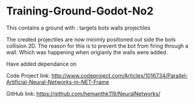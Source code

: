 # Training-Ground-Godot-No2

This contains a ground with :
targets
bots
walls
projectiles

The created projectiles are now minimly positioned out side the bots collision 2D.
The reason for this is to prevent the bot from firing through a wall.  Which was happening when origianly the walls were added.



Have added dependance on 

Code Project link:
http://www.codeproject.com/Articles/1016734/Parallel-Artificial-Neural-Networks-in-NET-Frame

GitHub link:
https://github.com/hemanthk119/NeuralNetworks/
